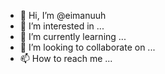 - 👋 Hi, I’m @eimanuuh
- 👀 I’m interested in ...
- 🌱 I’m currently learning ...
- 💞️ I’m looking to collaborate on ...
- 📫 How to reach me ...

<!---
eimanuuh/eimanuuh is a ✨ special ✨ repository because its `README.md` (this file) appears on your GitHub profile.
You can click the Preview link to take a look at your changes.
--->
